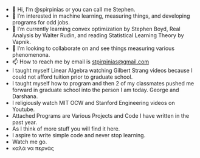 - 👋 Hi, I’m @spirpinias or you can call me Stephen.
- 👀 I’m interested in machine learning, measuring things, and developing programs for odd jobs.
- 🌱 I’m currently learning convex optimization by Stephen Boyd, Real Analysis by Walter Rudin, and reading Statistical Learning Theory by Vapnik.
- 💞️ I’m looking to collaborate on and see things measuring various phenomenona. 
- 📫 How to reach me by email is stpirpinias@gmail.com
- I taught myself Linear Algebra watching Gilbert Strang videos because I could not afford tuition prior to graduate school.
- I taught myself how to program and then 2 of my classmates pushed me forward in graduate school into the person I am today. George and Darshana. 
- I religiously watch MIT OCW and Stanford Engineering videos on Youtube.
- Attached Programs are Various Projects and Code I have written in the past year.
- As I think of more stuff you will find it here.
- I aspire to write simple code and never stop learning.
- Watch me go.
- καλά να περνάς
<!---
spirpinias/spirpinias is a ✨ special ✨ repository because its `README.md` (this file) appears on your GitHub profile.
You can click the Preview link to take a look at your changes.
--->
